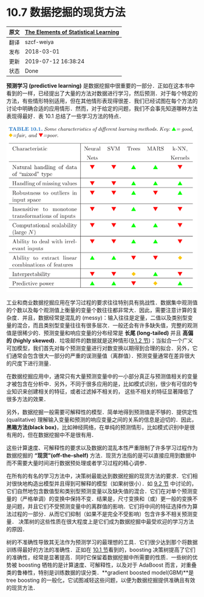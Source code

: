 # 10.7 数据挖掘的现货方法

| 原文   | [The Elements of Statistical Learning](https://web.stanford.edu/~hastie/ElemStatLearn/printings/ESLII_print12.pdf#page=369) |
| ---- | ---------------------------------------- |
| 翻译   | szcf-weiya                               |
| 发布 | 2018-03-01 |
| 更新   | 2019-07-12 16:38:24                               |
| 状态 | Done|

**预测学习 (predictive learning)** 是数据挖掘中很重要的一部分．正如在这本书中看到的一样，已经提出了大量的方法对数据进行学习，然后预测．对于每个特定的方法，有些情形特别适用，但在其他情形表现得很差．我们已经试图在每个方法的讨论中明确合适的应用情形．然而，对于给定的问题，我们不会事先知道哪种方法表现得最好．表 10.1 总结了一些学习方法的特点．

![](../img/10/tab10.1.png)

工业和商业数据挖掘应用在学习过程的要求往往特别具有挑战性．数据集中观测值的个数以及每个观测值上衡量的变量个数往往都非常大．因此，需要注意计算的复杂度．并且，数据经常是混乱的 (messy)：输入往往是定量，二值以及类别型变量的混合，而且类别型变量往往有很多层次．一般还会有许多缺失值，完整的观测值是很稀少的．预测变量和响应变量的分布经常是 **长尾 (long-tailed)** 并且 **高偏的 (highly skewed)**．垃圾邮件的数据就是这种情形([9.1.2 节](../09-Additive-Models-Trees-and-Related-Methods/9.1-Generalized-Additive-Models/index.html))；当拟合一个广义可加模型，我们首先对每个预测变量进行对数变换以期得到合理的拟合．另外，它们通常会包含很大一部分的严重的误测量值（离群值）．预测变量通常在差异很大的尺度下进行测量．

在数据挖掘应用中，通常只有大量预测变量中的一小部分真正与预测值相关的变量才被包含在分析中．另外，不同于很多应用的是，比如模式识别，很少有可信的专业知识来创建相关的特征，或者过滤掉不相关的， 这些不相关的特征显著降低了很多方法的效果．

另外，数据挖掘一般需要可解释性的模型．简单地得到预测值是不够的．提供定性 (qualitative) 理解输入变量和预测的响应变量之间的关系的信息是迫切的．因此，**黑箱方法(black box)**，比如神经网络，在单纯的预测情形，比如模式识别中是很有用的，但在数据挖掘中不是很有用．

这些计算速度、可解释性的要求以及数据的混乱本性严重限制了许多学习过程作为数据挖掘的 **“现货”(off-the-shelf)** 方法．现货方法指的是可以直接应用到数据中而不需要大量时间进行数据预处理或者学习过程的精心调参．

在所有的有名的学习方法中，决策树最能达到数据挖掘的现货方法的要求．它们相对很快地构造出模型并且得到可解释的模型（如果树很小）．如 [9.2 节](../09-Additive-Models-Trees-and-Related-Methods/9.2-Tree-Based-Methods/index.html) 中讨论的，它们自然地包含数值型和类别型预测变量以及缺失值的混合．它们在对单个预测变量的（严格单调）的变换中保持不变．结果是，尺寸变换和（或）更一般的变换不是问题，并且它们不受预测变量中的离群值的影响．它们将中间的特征选择作为算法过程的一部分．从而它们抑制（如果不是完全不受影响）包含许多不相关预测变量． 决策树的这些性质在很大程度上是它们成为数据挖掘中最受欢迎的学习方法的原因．

树的不准确性导致其无法作为预测学习的最理想的工具．它们很少达到那个将数据训练得最好的方法的准确性．正如在 [10.1 节](../10-Boosting-and-Additive-Trees/10.1-Boosting-Methods/index.html)看到的，boosting 决策树提高了它们的准确性，经常是显著提高．同时它保留着数据挖掘中所需要的性质．一些树的优势被 boosting 牺牲的是计算速度、可解释性，以及对于 AdaBoost 而言，对重叠类的鲁棒性，特别是训练数据的误分类．**gradient boosted model(GBM)**是 tree boosting 的一般化，它试图减轻这些问题，以便为数据挖掘提供准确且有效的现货方法．

